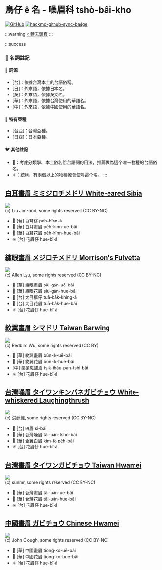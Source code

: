 # 鳥仔 ê 名 - 噪眉科 tshò-bâi-kho

[![GitHub](https://img.shields.io/badge/GitHub-black?logo=github)](https://github.com/siansiansu/tsiau-a-e-mia)
[![hackmd-github-sync-badge](https://hackmd.io/5VXiURrPTdOLhA5QTq9kLw/badge)](https://hackmd.io/5VXiURrPTdOLhA5QTq9kLw)

:::warning
[< 轉去頭頁](https://hackmd.io/@siansiansu/Hy4VzNvha)
:::

:::success
### 📖 名詞註記

#### 📎 詞源

- [台]：依據台灣本土的台語俗稱。
- [日]：外來語，依據日本名。
- [英]：外來語，依據英文名。
- [華]：外來語，依據台灣使用的華語名。
- [中]：外來語，依據中國使用的華語名。

#### 🎏 特有亞種

- [台亞]：台灣亞種。
- [日亞]：日本亞種。

#### 🐦 其他註記

- 🎯：考慮分類學、本土俗名佮台語詞的用法，推薦做為這个唯一物種的台語俗名。
- ✳️：統稱，有兩個以上的物種攏會使叫這个名。
:::

## [白耳畫眉 ミミジロチメドリ White-eared Sibia](https://ebird.org/species/whesib1)

![](https://inaturalist-open-data.s3.amazonaws.com/photos/12865025/medium.jpg)
<br/>
(c) Liu JimFood, some rights reserved (CC BY-NC)

- 🎯 [台] 白耳仔 pe̍h-hīnn-á
- 🎯 [華] 白耳畫眉 pe̍h-hīnn-uē-bâi
- 🎯 [華] 白耳花眉 pe̍h-hīnn-hue-bâi
- ✳️ [台] 花眉仔 hue-bî-á

## [繡眼畫眉 メジロチメドリ Morrison's Fulvetta](https://ebird.org/species/gycful1)

![](https://inaturalist-open-data.s3.amazonaws.com/photos/22548808/medium.jpeg)
<br/>
(c) Allen Lyu, some rights reserved (CC BY-NC)

- 🎯 [華] 繡眼畫眉 siù-gán-uē-bâi
- 🎯 [華] 繡眼花眉 siù-gán-hue-bâi
- 🎯 [台] 大目框仔 tuā-ba̍k-khing-á
- 🎯 [台] 大目花眉 tuā-ba̍k-hue-bâi
- ✳️ [台] 花眉仔 hue-bî-á

## [紋翼畫眉 シマドリ Taiwan Barwing](https://ebird.org/species/taibar1)

![](https://inaturalist-open-data.s3.amazonaws.com/photos/157704368/medium.jpeg)
<br/>
(c) Redbird Wu, some rights reserved (CC BY)

- 🎯 [華] 紋翼畫眉 bûn-i̍k-uē-bâi
- 🎯 [華] 紋翼花眉 bûn-i̍k-hue-bâi
- [中] 栗頭斑翅眉 tsik-thâu-pan-tshì-bâi
- ✳️ [台] 花眉仔 hue-bî-á

## [台灣噪眉 タイワンキンバネガビチョウ White-whiskered Laughingthrush](https://ebird.org/species/whwlau1)

![](https://inaturalist-open-data.s3.amazonaws.com/photos/89028148/medium.jpg)
<br/>
(c) 洪廷維, some rights reserved (CC BY-NC)

- 🎯 [台] 四眉 sì-bâi
- 🎯 [華] 台灣噪眉 tâi-uân-tshò-bâi
- 🎯 [華] 金翼白眉 kim-i̍k-pe̍h-bâi
- ✳️ [台] 花眉仔 hue-bî-á

## [台灣畫眉 タイワンガビチョウ Taiwan Hwamei](https://ebird.org/species/taihwa1)

![](https://inaturalist-open-data.s3.amazonaws.com/photos/33420231/medium.jpg)
<br/>
(c) sunmr, some rights reserved (CC BY-NC)
 
- 🎯 [華] 台灣畫眉 tâi-uân-uē-bâi
- 🎯 [華] 台灣花眉 tâi-uân-hue-bâi
- ✳️ [台] 花眉仔 hue-bî-á

## [中國畫眉 ガビチョウ Chinese Hwamei](https://ebird.org/species/melthr)

![](https://inaturalist-open-data.s3.amazonaws.com/photos/26597643/medium.jpg)
<br/>
(c) John Clough, some rights reserved (CC BY-NC)

- 🎯 [華] 中國畫眉 tiong-ko-uē-bâi
- 🎯 [華] 中國花眉 tiong-ko-hue-bâi
- ✳️ [台] 花眉仔 hue-bî-á
